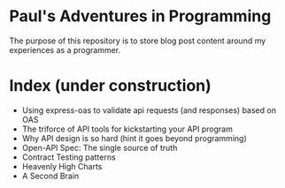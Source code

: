 # Paul's Adventures in Programming
The purpose of this repository is to store blog post content around my experiences as a programmer.

# Index (under construction)
- Using express-oas to validate api requests (and responses) based on OAS
- The triforce of API tools for kickstarting your API program
- Why API design is so hard (hint it goes beyond programming)
- Open-API Spec: The single source of truth
- Contract Testing patterns
- Heavenly High Charts
- A Second Brain
